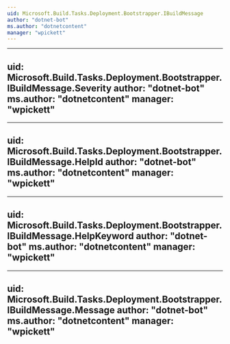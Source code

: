 ```yaml
---
uid: Microsoft.Build.Tasks.Deployment.Bootstrapper.IBuildMessage
author: "dotnet-bot"
ms.author: "dotnetcontent"
manager: "wpickett"
---
```


---
uid: Microsoft.Build.Tasks.Deployment.Bootstrapper.IBuildMessage.Severity
author: "dotnet-bot"
ms.author: "dotnetcontent"
manager: "wpickett"
---

---
uid: Microsoft.Build.Tasks.Deployment.Bootstrapper.IBuildMessage.HelpId
author: "dotnet-bot"
ms.author: "dotnetcontent"
manager: "wpickett"
---

---
uid: Microsoft.Build.Tasks.Deployment.Bootstrapper.IBuildMessage.HelpKeyword
author: "dotnet-bot"
ms.author: "dotnetcontent"
manager: "wpickett"
---

---
uid: Microsoft.Build.Tasks.Deployment.Bootstrapper.IBuildMessage.Message
author: "dotnet-bot"
ms.author: "dotnetcontent"
manager: "wpickett"
---
